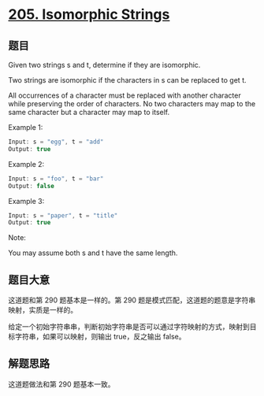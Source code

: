 # [205. Isomorphic Strings](https://leetcode.com/problems/isomorphic-strings/)

## 题目

Given two strings s and t, determine if they are isomorphic.

Two strings are isomorphic if the characters in s can be replaced to get t.

All occurrences of a character must be replaced with another character while preserving the order of characters. No two characters may map to the same character but a character may map to itself.

Example 1:

```c
Input: s = "egg", t = "add"
Output: true
```

Example 2:

```c
Input: s = "foo", t = "bar"
Output: false
```

Example 3:

```c
Input: s = "paper", t = "title"
Output: true
```

Note:

You may assume both s and t have the same length.




## 题目大意

这道题和第 290 题基本是一样的。第 290 题是模式匹配，这道题的题意是字符串映射，实质是一样的。

给定一个初始字符串串，判断初始字符串是否可以通过字符映射的方式，映射到目标字符串，如果可以映射，则输出 true，反之输出 false。

## 解题思路

这道题做法和第 290 题基本一致。



